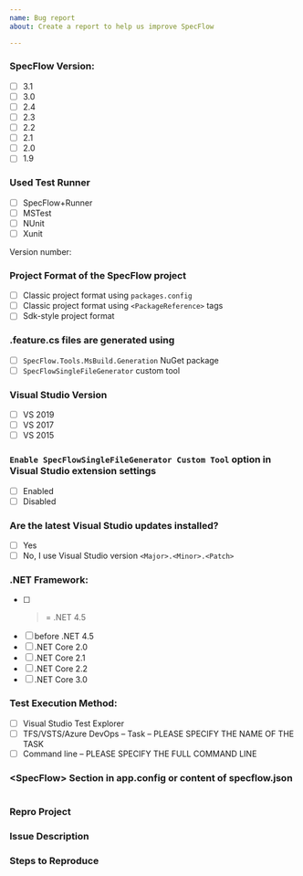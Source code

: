 ```yaml
---
name: Bug report
about: Create a report to help us improve SpecFlow

---
```


<!-- PLEASE GIVE YOUR ISSUE A SENSIBLE NAME. This makes it easier to identify issues at a glance -->


<!-- PLEASE CHECK THE OPTIONS THAT APPLY TO YOU BY ADDING AN 'x' TO THE CORRESPONDING CHECKBOX ('[ ]') -->
### SpecFlow Version:
- [ ] 3.1
- [ ] 3.0
- [ ] 2.4
- [ ] 2.3
- [ ]	2.2
- [ ]	2.1
- [ ]	2.0
- [ ]	1.9
 
### Used Test Runner 
- [ ] SpecFlow+Runner
- [ ]	MSTest 
- [ ]	NUnit
- [ ]	Xunit

<!-- PLEASE INCLUDE THE VERSION NUMBER OF YOUR TEST RUNNER -->
Version number:

### Project Format of the SpecFlow project
- [ ] Classic project format using `packages.config`
- [ ] Classic project format using `<PackageReference>` tags
- [ ] Sdk-style project format

### .feature.cs files are generated using
- [ ] `SpecFlow.Tools.MsBuild.Generation` NuGet package
- [ ] `SpecFlowSingleFileGenerator` custom tool

### Visual Studio Version
- [ ] VS 2019
- [ ]	VS 2017
- [ ]	VS 2015

### `Enable SpecFlowSingleFileGenerator Custom Tool` option in Visual Studio extension settings
- [ ] Enabled
- [ ] Disabled

### Are the latest Visual Studio updates installed?
- [ ]	Yes
- [ ]	No, I use Visual Studio version `<Major>.<Minor>.<Patch>` <!-- e.g. 16.1.0 -->
 
### .NET Framework:
- [ ]	>= .NET 4.5
- [ ]	before .NET 4.5
- [ ] .NET Core 2.0
- [ ] .NET Core 2.1
- [ ] .NET Core 2.2
- [ ] .NET Core 3.0

### Test Execution Method:
- [ ]	Visual Studio Test Explorer
- [ ]	TFS/VSTS/Azure DevOps – Task – PLEASE SPECIFY THE NAME OF THE TASK
- [ ]	Command line – PLEASE SPECIFY THE FULL COMMAND LINE
 
### &lt;SpecFlow> Section in app.config or content of specflow.json
<!-- PLEASE COPY THE ENTIRE <SpecFlow> SECTION IN YOUR .config FILE or THE ENTRIE specflow.json AND PASTE IT BETWEEN THE TWO CODE MARKERS (```) BELOW -->
```

```

### Repro Project
<!-- PLEASE INCLUDE A LINK TO A PROJECT THAT DEMONSTRATES THE ISSUE YOU ARE REPORTING, IF POSSIBLE 
For information on how to include a useful repro, refer to https://stackoverflow.com/help/mcve
-->

### Issue Description
<!-- PLEASE PROVIDE AS MUCH INFORMATION AS POSSIBLE ON THE ISSUE -->

### Steps to Reproduce
<!-- PLEASE DESCRIBE THE STEPS REQUIRED TO REPRODUCE THIS ISSUE, IF POSSIBLE -->
